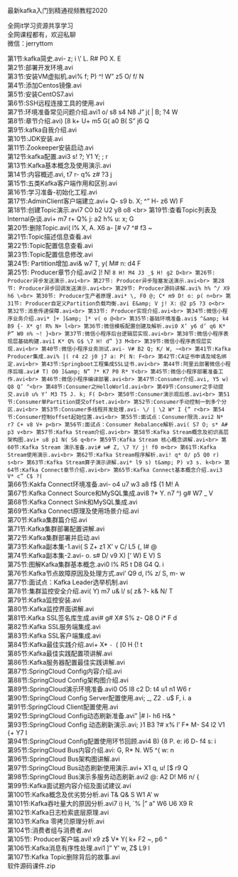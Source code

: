 最新kafka入门到精通视频教程2020

全网it学习资源共享学习<br>全网课程都有，欢迎私聊<br>微信：jerryttom<br>

第1节:kafka简史.avi- z; i \’ L. R# P0 X. E<br> 第2节:部署开发环境.avi<br> 第3节:安装VM虚拟机.avi% f; P) ^! W” z5 O/ f/ N<br> 第4节:添加Centos镜像.avi<br> 第5节:安装CentOS7.avi<br> 第6节:SSH远程连接工具的使用.avi<br> 第7节:环境准备常见问题介绍.avi1 o/ s8 s4 N8 J” j( | B; ?4 W<br> 第8节:章节介绍.avi) [8 k+ U+ m5 G( a0 B( S” j6 Q<br> 第9节:kafka自我介绍.avi<br> 第10节:JDK安装.avi<br> 第11节:Zookeeper安装启动.avi<br> 第12节:kafka配置.avi3 s! ?; Y1 Y; \; r<br> 第13节:Kafka基本概念及使用演示.avi<br> 第14节:内容概述.avi, t7 r- q% z# ?3 j<br> 第15节:五类Kafka客户端作用和区别.avi<br> 第16节:学习准备-初始化工程.avi<br> 第17节:AdminClient客户端建立.avi+ Q- s9 b. X; ^” H- z6 W) F<br> 第18节:创建Topic演示.avi7 C0 b2 U2 y8 o8 \<br> 第19节:查看Topic列表及Internal杂谈.avi+ m7 r+ Q% j: a2 h% u: x; G<br> 第20节:删除Topic.avi( l% X, A. X6 a- [# v7 ^# f3 ~<br> 第21节:Topic描述信息查看.avi<br> 第22节:Topic配置信息查看.avi<br> 第23节:Topic配置信息修改.avi<br> 第24节: Partition增加.avi&amp; w7 T, y( M# n: d4 F<br> 第25节: Producer章节介绍.avi2 ]! N! `8 H! M4 J3 _$ H! g2 D<br> 第26节: Producer异步发送演示.avi<br> 第27节: Producer异步阻塞发送演示.avi<br> 第28节: Producer异步回调发送演示.avi<br> 第29节: Producer源码讲解.avi% h% ^/ X9 h6 \<br> 第30节: Producer生产者原理.avi* \, F0 @; C* m9 D! o: p( n<br> 第31节: Producer自定义Partition负载均衡.avi E&amp; V j! X: @2 p5 ?3 o<br> 第32节:消息传递保障.avi<br> 第33节: Producer实现介绍.avi<br> 第34节:微信小程序业务介绍.avi* ]+ ]&amp; ]* v( o @<br> 第35节:基础环境准备.avi$ ^&amp; k4 B9 {- X* g! R% N+ l<br> 第36节:微信模板配置创建及解析.avi0 X’ y6 d’ q6 K* P” W0 n% ~! }<br> 第37节:微信小程序后台逻辑层实现.avi<br> 第38节:微信小程序表现层基础构建.avi1 K* Q% G$ \7 H! d” }3 M<br> 第39节:微信小程序表现层实现.avi<br> 第40节:微信小程序业务测试.avi- V# B2 Q; K/ W, ~<br> 第41节:Kafka Producer集成.avi% |( r4 z2 j0 j7 a: P( N: F<br> 第42节:CA证书申请及域名绑定.avi<br> 第43节:Springboot工程集成SSL证书.avi<br> 第44节:阿里云部署微信小程序后端.avi# T) O0 ]&amp; N” ?* K7 P0 R* Y<br> 第45节:微信小程序部署准备工作.avi<br> 第46节:微信小程序编译部署.avi<br> 第47节:Consumer介绍.avi, Y5 w) Q8 Q’ ^<br> 第48节:Consumer之HelloWorld.avi<br> 第49节:Consumer之手动提交.avi0 u% Y’ M3 T5 J. k; F( D<br> 第50节:Consumer演示观后感.avi<br> 第51节:Consumer单Partition提交offset.avi<br> 第52节:Consumer手动控制一到多个分区.avi<br> 第53节:Consumer多线程并发处理.avi- \/ | \2 W* I {” r<br> 第54节:Consumer控制offset起始位置.avi<br> 第55节:面试点：Consumer限流.avi2 N* r7 C+ v8 V+ p<br> 第56节:面试点：Consumer Rebalance解析.avi( S7 O; s* A# p3 v<br> 第57节:Kafka Stream介绍.avi<br> 第58节:Kafka Stream概念及初识高层架构图.avi+ u8 p1 N( S6 q<br> 第59节:Kafka Stream 核心概念讲解.avi<br> 第60节:Kafka Stream 演示准备.avi# w# Z, \7 Y/ j! f0 m<br> 第61节:Kafka Stream使用演示.avi<br> 第62节:Kafka Stream程序解析.avi! q* O/ p5 Q0 r) s<br> 第63节:Kafka Stream算子演示讲解.avi* l9 s) t&amp; P) v3 s. k<br> 第64节:Kafka Connect章节介绍.avi<br> 第65节:Kafka Connect基本概念介绍.avi3 V* c” C$ ?( `<br> 第66节:Kakfa Connect环境准备.avi- o4 u7 w3 a8 f$ {1 M! A<br> 第67节:Kafka Connect Source和MySQL集成.avi8 ?* Y. n7 ^) g# W7 _ V<br> 第68节:Kafka Connect Sink和MySQL集成.avi<br> 第69节:Kafka Connect原理及使用场景介绍.avi<br> 第70节:Kafka集群篇介绍.avi<br> 第71节:Kafka集群部署配置讲解.avi<br> 第72节:Kafka集群部署并启动.avi<br> 第73节:Kafka副本集-1.avi( S Z+ z1 X’ v C/ L5 {, I# @<br> 第74节:Kafka副本集-2.avi- o. s# D/ v9 X) [‘ W) E V) S<br> 第75节:图解Kafka集群基本概念.avi0 l% R5 t D8 G4 Q. i<br> 第76节:Kafka节点故障原因及处理方式.avi’ Q9 d, l% z/ S, m- w<br> 第77节:面试点：Kafka Leader选举机制.avi<br> 第78节:集群监控安全介绍.avi( Y) m7 u&amp; l/ s( z&amp; ?- k&amp; N/ T<br> 第79节:Kafka监控安装.avi<br> 第80节:Kafka监控界面讲解.avi<br> 第81节:Kafka SSL签名库生成.avi# g# X# S% z- Q8 O i* F d<br> 第82节:Kafka SSL服务端集成.avi<br> 第83节:Kafka SSL客户端集成.avi<br> 第84节:Kafka最佳实践介绍.avi+ X* `- `( [0 H {! t<br> 第85节:Kafka最佳实践配置项讲解.avi<br> 第86节:Kafka服务器配置最佳实践讲解.avi<br> 第87节:SpringCloud Config内容介绍.avi<br> 第88节:SpringCloud Config架构图介绍.avi<br> 第89节:SpringCloud演示环境准备.avi0 O5 l8 c2 D: t4 u1 n1 W6 r<br> 第90节:SpringCloud Config Server配置使用.avi; _, Z2 \. u$ F, i. a<br> 第91节:SpringCloud Client配置使用.avi<br> 第92节:SpringCloud Config动态刷新准备.avi” |# l- h6 H&amp; ^<br> 第93节:SpringCloud Config 动态刷新演示.avi; }1 B3 ?# x% l’ F* M- S4 l2 V1 {+ Y7 I<br> 第94节:SpringCloud Config配置使用环节回顾.avi4 B) {8 P. e: i6 D- f4 s: i<br> 第95节:SpringCloud Bus内容介绍.avi: G, R* N. W5 ^( w: n<br> 第96节:SpringCloud Bus架构图讲解.avi<br> 第97节:SpringCloud Bus动态刷新使用演示.avi+ X1 q, u! [$ r9 Q<br> 第98节:SpringCloud Bus演示多服务动态刷新.avi2 @: A2 D! M6 n/ {<br> 第99节:Kafka面试题内容介绍及面试建议.avi<br> 第100节:Kafka概念及优劣势分析.avi T&amp; Q&amp; S W1 A’ w<br> 第101节:Kafka吞吐量大的原因分析.avi7 i) H, `% |” a” W6 U6 X9 R<br> 第102节:Kafka日志检索底层原理.avi<br> 第103节:Kafka 零拷贝原理分析.avi<br> 第104节:消费者组与消费者.avi<br> 第105节: Producer客户端.avi! x9 z$ V* Y( k+ F2 ~, p6 ^<br> 第106节:Kafka消息有序性处理.avi1 ]” Y’ w, Z$ L9 I<br> 第107节:Kafka Topic删除背后的故事.avi<br> 软件源码课件.zip